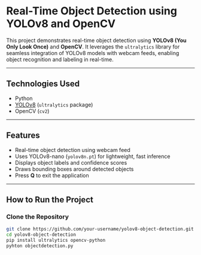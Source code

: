 # Real-Time Object Detection using YOLOv8 and OpenCV

This project demonstrates real-time object detection using **YOLOv8 (You Only Look Once)** and **OpenCV**. It leverages the `ultralytics` library for seamless integration of YOLOv8 models with webcam feeds, enabling object recognition and labeling in real-time.

---

##  Technologies Used
- Python 
- [YOLOv8](https://github.com/ultralytics/ultralytics) (`ultralytics` package)
- OpenCV (`cv2`)

---

## Features
- Real-time object detection using webcam feed
- Uses YOLOv8-nano (`yolov8n.pt`) for lightweight, fast inference
- Displays object labels and confidence scores
- Draws bounding boxes around detected objects
- Press **Q** to exit the application

---

## How to Run the Project

### Clone the Repository
```bash
git clone https://github.com/your-username/yolov8-object-detection.git
cd yolov8-object-detection
pip install ultralytics opencv-python
pyhton objectdetection.py
